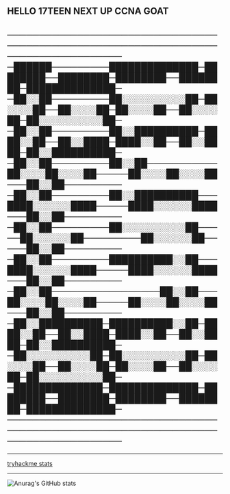 ## HELLO 17TEEN NEXT UP CCNA GOAT

────────────────────────────────────────────────────────────────────────────────────
─██████─────────██████████████─████████──████████─████████──████████─██████████████─
─██░░██─────────██░░░░░░░░░░██─██░░░░██──██░░░░██─██░░░░██──██░░░░██─██░░░░░░░░░░██─
─██░░██─────────██░░██████████─████░░██──██░░████─████░░██──██░░████─██░░██████████─
─██░░██─────────██░░██───────────██░░░░██░░░░██─────██░░░░██░░░░██───██░░██─────────
─██░░██─────────██░░██████████───████░░░░░░████─────████░░░░░░████───██░░██─────────
─██░░██─────────██░░░░░░░░░░██─────██░░░░░░██─────────██░░░░░░██─────██░░██─────────
─██░░██─────────██████████░░██───████░░░░░░████─────████░░░░░░████───██░░██─────────
─██░░██─────────────────██░░██───██░░░░██░░░░██─────██░░░░██░░░░██───██░░██─────────
─██░░██████████─██████████░░██─████░░██──██░░████─████░░██──██░░████─██░░██████████─
─██░░░░░░░░░░██─██░░░░░░░░░░██─██░░░░██──██░░░░██─██░░░░██──██░░░░██─██░░░░░░░░░░██─
─██████████████─██████████████─████████──████████─████████──████████─██████████████─
────────────────────────────────────────────────────────────────────────────────────
------------------------------------------------------------------------------------------------------------------------------------------------------------------------------
------------------------------------------------------------------------------------------------------------------------------------------------------------------------------
[tryhackme stats](https://raw.githubusercontent.com/<lsxxc>/<SET_USERNAME_HERE>/master/assets/thm_propic.png)


------------------------------------------------------------------------------------------------------------------------------------------------------------------------------------------------------------------------------------------------------------------------------------------------------------------------------------------------------------


![Anurag's GitHub stats](https://github-readme-stats.vercel.app/api?username=lsxxc&theme=dark&show_icons=true)
